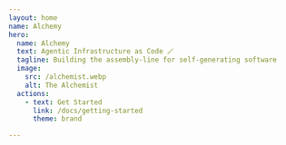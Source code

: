 ```yaml
---
layout: home
name: Alchemy
hero:
  name: Alchemy
  text: Agentic Infrastructure as Code 🪄
  tagline: Building the assembly-line for self-generating software
  image:
    src: /alchemist.webp
    alt: The Alchemist
  actions:
    - text: Get Started
      link: /docs/getting-started
      theme: brand

---
```

